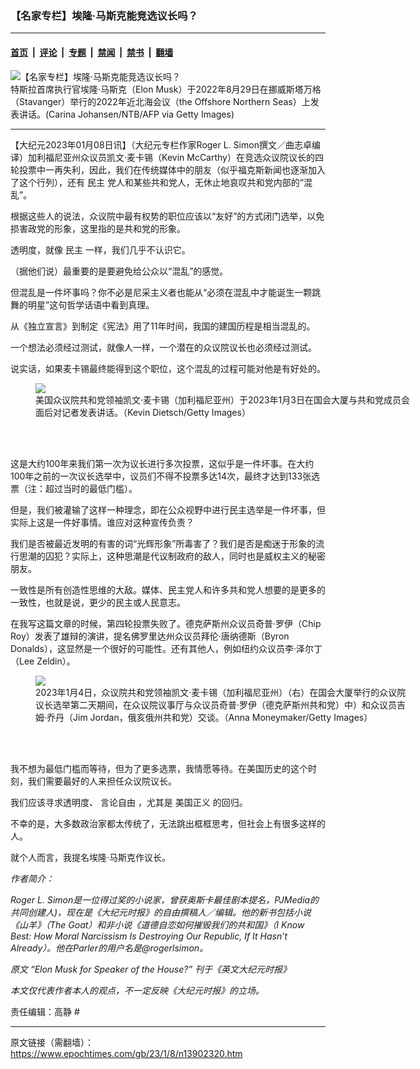 ### 【名家专栏】埃隆‧马斯克能竞选议长吗？

---

#### [首页](../../../..?n13902320) &nbsp;|&nbsp; [评论](../../../../../epoch-comment?n13902320) &nbsp;|&nbsp; [专题](../../../../../epoch-special?n13902320) &nbsp;|&nbsp; [禁闻](../../../../../epoch-news?n13902320) &nbsp;|&nbsp; [禁书](../../../../../books?n13902320) &nbsp;|&nbsp; [翻墙](https://github.com/gfw-breaker/nogfw/blob/master/README.md?n13902320)


<div><img alt="【名家专栏】埃隆‧马斯克能竞选议长吗？" class="attachment-djy_600_400 size-djy_600_400 wp-post-image" src="https://i.epochtimes.com/assets/uploads/2023/01/id13902322-GettyImages-1242798529-1200x799-600x400.jpeg"/>
<div class="caption">
 特斯拉首席执行官埃隆‧马斯克（Elon Musk）于2022年8月29日在挪威斯塔万格（Stavanger）举行的2022年近北海会议（the Offshore Northern Seas）上发表讲话。(Carina Johansen/NTB/AFP via Getty Images)
</div></div><hr/><div class="post_content" id="artbody" itemprop="articleBody">
 <!-- article content begin -->
 <p>
  【大纪元2023年01月08日讯】（大纪元专栏作家Roger L. Simon撰文／曲志卓编译）加利福尼亚州众议员凯文‧麦卡锡（Kevin McCarthy）在竞选众议院议长的四轮投票中一再失利，因此，我们在传统媒体中的朋友（似乎福克斯新闻也逐渐加入了这个行列），还有
  <ok href="https://www.epochtimes.com/gb/tag/%E6%B0%91%E4%B8%BB.html">
   民主
  </ok>
  党人和某些共和党人，无休止地哀叹共和党内部的“混乱”。
 </p>
 <p>
  根据这些人的说法，众议院中最有权势的职位应该以“友好”的方式闭门选举，以免损害政党的形象，这里指的是共和党的形象。
 </p>
 <p>
  透明度，就像
  <ok href="https://www.epochtimes.com/gb/tag/%E6%B0%91%E4%B8%BB.html">
   民主
  </ok>
  一样，我们几乎不认识它。
 </p>
 <p>
  （据他们说）最重要的是要避免给公众以“混乱”的感觉。
 </p>
 <p>
  但混乱是一件坏事吗？你不必是尼采主义者也能从“必须在混乱中才能诞生一颗跳舞的明星”这句哲学话语中看到真理。
 </p>
 <p>
  从《独立宣言》到制定《宪法》用了11年时间，我国的建国历程是相当混乱的。
 </p>
 <p>
  一个想法必须经过测试，就像人一样，一个潜在的众议院议长也必须经过测试。
 </p>
 <p>
  说实话，如果麦卡锡最终能得到这个职位，这个混乱的过程可能对他是有好处的。
 </p>
 <figure class="wp-caption aligncenter" style="width: 600px">
  <ok href=" https://img.theepochtimes.com/assets/uploads/2023/01/04/kevin-mccarthy3-600x431.jpg " rel="noreferrer noopener" target="_blank">
   <img class="size-large" src="https://img.theepochtimes.com/assets/uploads/2023/01/04/kevin-mccarthy3-600x431.jpg "/>
  </ok>
  <br/><figcaption class="wp-caption-text">
   美国众议院共和党领袖凯文‧麦卡锡（加利福尼亚州）于2023年1月3日在国会大厦与共和党成员会面后对记者发表讲话。（Kevin Dietsch/Getty Images）
  </figcaption><br/>
 </figure><br/>
 <p>
  这是大约100年来我们第一次为议长进行多次投票，这似乎是一件坏事。在大约100年之前的一次议长选举中，议员们不得不投票多达14次，最终才达到133张选票（注：超过当时的最低门槛）。
 </p>
 <p>
  但是，我们被灌输了这样一种理念，即在公众视野中进行民主选举是一件坏事，但实际上这是一件好事情。谁应对这种宣传负责？
 </p>
 <p>
  我们是否被最近发明的有害的词“光辉形象”所毒害了？我们是否是痴迷于形象的流行思潮的囚犯？实际上，这种思潮是代议制政府的敌人，同时也是威权主义的秘密朋友。
 </p>
 <p>
  一致性是所有创造性思维的大敌。媒体、民主党人和许多共和党人想要的是更多的一致性，也就是说，更少的民主或人民意志。
 </p>
 <p>
  在我写这篇文章的时候，第四轮投票失败了。德克萨斯州众议员奇普‧罗伊（Chip Roy）发表了雄辩的演讲，提名佛罗里达州众议员拜伦‧唐纳德斯（Byron Donalds），这显然是一个很好的可能性。还有其他人，例如纽约众议员李‧泽尔丁（Lee Zeldin）。
 </p>
 <figure class="wp-caption aligncenter" style="width: 600px">
  <ok href=" https://img.theepochtimes.com/assets/uploads/2023/01/04/GettyImages-1454227210-600x404.jpeg " rel="noreferrer noopener" target="_blank">
   <img class="size-large" src="https://img.theepochtimes.com/assets/uploads/2023/01/04/GettyImages-1454227210-600x404.jpeg "/>
  </ok>
  <br/><figcaption class="wp-caption-text">
   2023年1月4日，众议院共和党领袖凯文‧麦卡锡（加利福尼亚州）（右）在国会大厦举行的众议院议长选举第二天期间，在众议院议事厅与众议员奇普‧罗伊（德克萨斯州共和党）中）和众议员吉姆‧乔丹（Jim Jordan，俄亥俄州共和党）交谈。（Anna Moneymaker/Getty Images）
  </figcaption><br/>
 </figure><br/>
 <p>
  我不想为最低门槛而等待，但为了更多选票，我情愿等待。在美国历史的这个时刻，我们需要最好的人来担任众议院议长。
 </p>
 <p>
  我们应该寻求透明度、
  <ok href="https://www.epochtimes.com/gb/tag/%E8%A8%80%E8%AE%BA%E8%87%AA%E7%94%B1.html">
   言论自由
  </ok>
  ，尤其是
  <ok href="https://www.epochtimes.com/gb/tag/%E7%BE%8E%E5%9B%BD%E6%AD%A3%E4%B9%89.html">
   美国正义
  </ok>
  的回归。
 </p>
 <p>
  不幸的是，大多数政治家都太传统了，无法跳出框框思考，但社会上有很多这样的人。
 </p>
 <p>
  就个人而言，我提名埃隆‧马斯克作议长。
 </p>
 <p>
  <em>
   作者简介：
  </em>
 </p>
 <p>
  <em>
   Roger L. Simon是一位得过奖的小说家，曾获奥斯卡最佳剧本提名，PJMedia的共同创建人)，现在是《大纪元时报》的自由撰稿人／编辑。他的新书包括小说《山羊》（The Goat）和非小说《道德自恋如何摧毁我们的共和国》（I Know Best: How Moral Narcissism Is Destroying Our Republic, If It Hasn’t Already）。他在Parler的用户名是@rogerlsimon。
  </em>
 </p>
 <p>
  <em>
   原文
   <ok href="https://www.theepochtimes.com/elon-musk-for-speaker-of-the-house_4961897.html" rel="noopener noreferrer" target="_blank">
    “Elon Musk for Speaker of the House?”
   </ok>
   刊于《英文大纪元时报》
  </em>
 </p>
 <p>
  <em>
   本文仅代表作者本人的观点，不一定反映《大纪元时报》的立场。
  </em>
 </p>
 <p>
  责任编辑：高静 #
 </p>
 <!-- article content end -->
 <div id="below_article_ad">
 </div>
</div>


---

原文链接（需翻墙）：https://www.epochtimes.com/gb/23/1/8/n13902320.htm